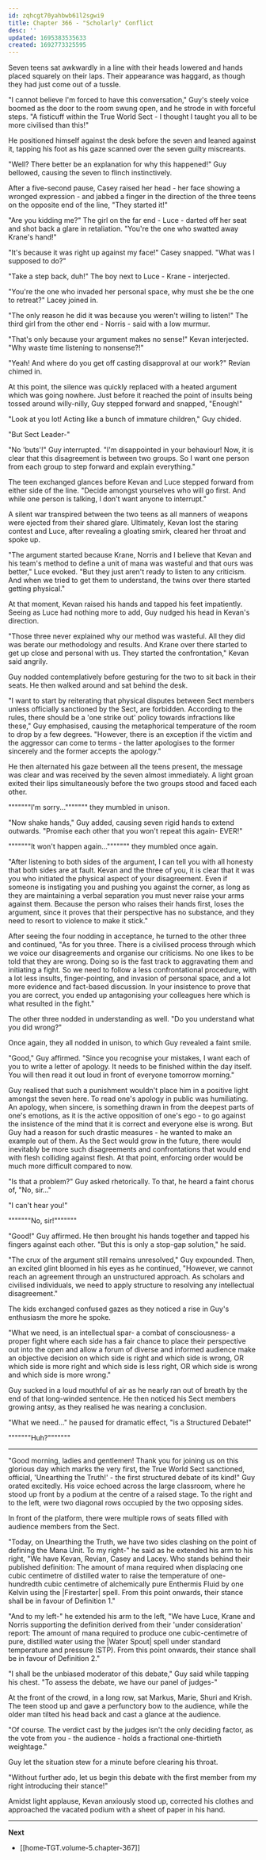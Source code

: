 ```yaml
---
id: zqhcgt70yahbwb61l2sgwi9
title: Chapter 366 - "Scholarly" Conflict
desc: ''
updated: 1695383535633
created: 1692773325595
---
```


Seven teens sat awkwardly in a line with their heads lowered and hands placed squarely on their laps. Their appearance was haggard, as though they had just come out of a tussle.

"I cannot believe I'm forced to have this conversation," Guy's steely voice boomed as the door to the room swung open, and he strode in with forceful steps. "A fisticuff within the True World Sect - I thought I taught you all to be more civilised than this!"

He positioned himself against the desk before the seven and leaned against it, tapping his foot as his gaze scanned over the seven guilty miscreants.

"Well? There better be an explanation for why this happened!" Guy bellowed, causing the seven to flinch instinctively.

After a five-second pause, Casey raised her head - her face showing a wronged expression - and jabbed a finger in the direction of the three teens on the opposite end of the line, "They started it!"

"Are you kidding me?" The girl on the far end - Luce - darted off her seat and shot back a glare in retaliation. "You're the one who swatted away Krane's hand!"

"It's because it was right up against my face!" Casey snapped. "What was I supposed to do?"

"Take a step back, duh!" The boy next to Luce - Krane - interjected.

"You're the one who invaded her personal space, why must she be the one to retreat?" Lacey joined in.

"The only reason he did it was because you weren't willing to listen!" The third girl from the other end - Norris - said with a low murmur.

"That's only because your argument makes no sense!" Kevan interjected. "Why waste time listening to nonsense?!"

"Yeah! And where do you get off casting disapproval at our work?" Revian chimed in.

At this point, the silence was quickly replaced with a heated argument which was going nowhere. Just before it reached the point of insults being tossed around willy-nilly, Guy stepped forward and snapped, "Enough!"

"Look at you lot! Acting like a bunch of immature children," Guy chided.

"But Sect Leader-"

"No 'buts'!" Guy interrupted. "I'm disappointed in your behaviour! Now, it is clear that this disagreement is between two groups. So I want one person from each group to step forward and explain everything."

The teen exchanged glances before Kevan and Luce stepped forward from either side of the line. "Decide amongst yourselves who will go first. And while one person is talking, I don't want anyone to interrupt."

A silent war transpired between the two teens as all manners of weapons were ejected from their shared glare. Ultimately, Kevan lost the staring contest and Luce, after revealing a gloating smirk, cleared her throat and spoke up.

"The argument started because Krane, Norris and I believe that Kevan and his team's method to define a unit of mana was wasteful and that ours was better," Luce evoked. "But they just aren't ready to listen to any criticism. And when we tried to get them to understand, the twins over there started getting physical."

At that moment, Kevan raised his hands and tapped his feet impatiently. Seeing as Luce had nothing more to add, Guy nudged his head in Kevan's direction.

"Those three never explained why our method was wasteful. All they did was berate our methodology and results. And Krane over there started to get up close and personal with us. They started the confrontation," Kevan said angrily.

Guy nodded contemplatively before gesturing for the two to sit back in their seats. He then walked around and sat behind the desk.

"I want to start by reiterating that physical disputes between Sect members unless officially sanctioned by the Sect, are forbidden. According to the rules, there should be a 'one strike out' policy towards infractions like these," Guy emphasised, causing the metaphorical temperature of the room to drop by a few degrees. "However, there is an exception if the victim and the aggressor can come to terms - the latter apologises to the former sincerely and the former accepts the apology."

He then alternated his gaze between all the teens present, the message was clear and was received by the seven almost immediately. A light groan exited their lips simultaneously before the two groups stood and faced each other.

"""""""I'm sorry...""""""" they mumbled in unison.

"Now shake hands," Guy added, causing seven rigid hands to extend outwards. "Promise each other that you won't repeat this again- EVER!"

"""""""It won't happen again...""""""" they mumbled once again.

"After listening to both sides of the argument, I can tell you with all honesty that both sides are at fault. Kevan and the three of you, it is clear that it was you who initiated the physical aspect of your disagreement. Even if someone is instigating you and pushing you against the corner, as long as they are maintaining a verbal separation you must never raise your arms against them. Because the person who raises their hands first, loses the argument, since it proves that their perspective has no substance, and they need to resort to violence to make it stick."

After seeing the four nodding in acceptance, he turned to the other three and continued, "As for you three. There is a civilised process through which we voice our disagreements and organise our criticisms. No one likes to be told that they are wrong. Doing so is the fast track to aggravating them and initiating a fight. So we need to follow a less confrontational procedure, with a lot less insults, finger-pointing, and invasion of personal space, and a lot more evidence and fact-based discussion. In your insistence to prove that you are correct, you ended up antagonising your colleagues here which is what resulted in the fight."

The other three nodded in understanding as well. "Do you understand what you did wrong?"

Once again, they all nodded in unison, to which Guy revealed a faint smile.

"Good," Guy affirmed. "Since you recognise your mistakes, I want each of you to write a letter of apology. It needs to be finished within the day itself. You will then read it out loud in front of everyone tomorrow morning."

Guy realised that such a punishment wouldn't place him in a positive light amongst the seven here. To read one's apology in public was humiliating. An apology, when sincere, is something drawn in from the deepest parts of one's emotions, as it is the active opposition of one's ego - to go against the insistence of the mind that it is correct and everyone else is wrong. But Guy had a reason for such drastic measures - he wanted to make an example out of them. As the Sect would grow in the future, there would inevitably be more such disagreements and confrontations that would end with flesh colliding against flesh. At that point, enforcing order would be much more difficult compared to now.

"Is that a problem?" Guy asked rhetorically. To that, he heard a faint chorus of, "No, sir..."

"I can't hear you!"

"""""""No, sir!"""""""

"Good!" Guy affirmed. He then brought his hands together and tapped his fingers against each other. "But this is only a stop-gap solution," he said.

"The crux of the argument still remains unresolved," Guy expounded. Then, an excited glint bloomed in his eyes as he continued, "However, we cannot reach an agreement through an unstructured approach. As scholars and civilised individuals, we need to apply structure to resolving any intellectual disagreement."

The kids exchanged confused gazes as they noticed a rise in Guy's enthusiasm the more he spoke.

"What we need, is an intellectual spar- a combat of consciousness- a proper fight where each side has a fair chance to place their perspective out into the open and allow a forum of diverse and informed audience make an objective decision on which side is right and which side is wrong, OR which side is more right and which side is less right, OR which side is wrong and which side is more wrong."

Guy sucked in a loud mouthful of air as he nearly ran out of breath by the end of that long-winded sentence. He then noticed his Sect members growing antsy, as they realised he was nearing a conclusion.

"What we need..." he paused for dramatic effect, "is a Structured Debate!"

"""""""Huh?"""""""

____

"Good morning, ladies and gentlemen! Thank you for joining us on this glorious day which marks the very first, the True World Sect sanctioned, official, 'Unearthing the Truth!' - the first structured debate of its kind!" Guy orated excitedly. His voice echoed across the large classroom, where he stood up front by a podium at the centre of a raised stage. To the right and to the left, were two diagonal rows occupied by the two opposing sides.

In front of the platform, there were multiple rows of seats filled with audience members from the Sect.

"Today, on Unearthing the Truth, we have two sides clashing on the point of defining the Mana Unit. To my right-" he said as he extended his arm to his right, "We have Kevan, Revian, Casey and Lacey. Who stands behind their published definition: The amount of mana required when displacing one cubic centimetre of distilled water to raise the temperature of one-hundredth cubic centimetre of alchemically pure Enthermis Fluid by one Kelvin using the |Firestarter| spell. From this point onwards, their stance shall be in favour of Definition 1."

"And to my left-" he extended his arm to the left, "We have Luce, Krane and Norris supporting the definition derived from their 'under consideration' report: The amount of mana required to produce one cubic-centimetre of pure, distilled water using the |Water Spout| spell under standard temperature and pressure (STP). From this point onwards, their stance shall be in favour of Definition 2."

"I shall be the unbiased moderator of this debate," Guy said while tapping his chest. "To assess the debate, we have our panel of judges-"

At the front of the crowd, in a long row, sat Markus, Marie, Shuri and Krish. The teen stood up and gave a perfunctory bow to the audience, while the older man tilted his head back and cast a glance at the audience.

"Of course. The verdict cast by the judges isn't the only deciding factor, as the vote from you - the audience - holds a fractional one-thirtieth weightage."

Guy let the situation stew for a minute before clearing his throat.

"Without further ado, let us begin this debate with the first member from my right introducing their stance!"

Amidst light applause, Kevan anxiously stood up, corrected his clothes and approached the vacated podium with a sheet of paper in his hand.

____

**Next**
* [[home-TGT.volume-5.chapter-367]]